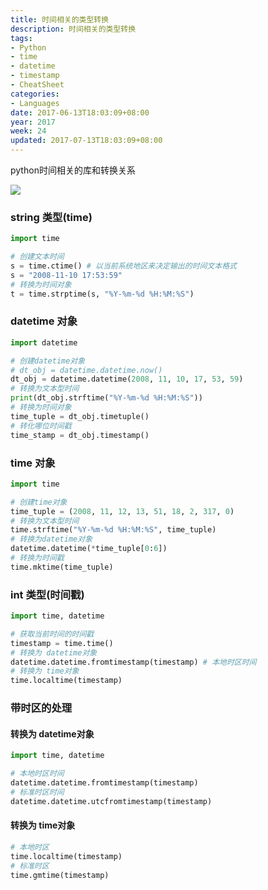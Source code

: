 ```yaml
---
title: 时间相关的类型转换
description: 时间相关的类型转换
tags:
- Python
- time
- datetime
- timestamp
- CheatSheet
categories:
- Languages
date: 2017-06-13T18:03:09+08:00
year: 2017
week: 24
updated: 2017-07-13T18:03:09+08:00
---
```


python时间相关的库和转换关系

 <!-- more --> 

![](https://cdn.jsdelivr.net/gh/HaoweiCh/imgs/2DFD43E7E5FA4C963C8058DCFB28D9DF56B3ACEE.webp)


### string 类型(time)

```python
import time

# 创建文本时间
s = time.ctime() # 以当前系统地区来决定输出的时间文本格式
s = "2008-11-10 17:53:59"
# 转换为时间对象
t = time.strptime(s, "%Y-%m-%d %H:%M:%S") 

```

### datetime 对象

```python
import datetime

# 创建datetime对象
# dt_obj = datetime.datetime.now()
dt_obj = datetime.datetime(2008, 11, 10, 17, 53, 59) 
# 转换为文本型时间
print(dt_obj.strftime("%Y-%m-%d %H:%M:%S")) 
# 转换为时间对象
time_tuple = dt_obj.timetuple()
# 转化哪位时间戳
time_stamp = dt_obj.timestamp()

```
### time 对象

```python
import time

# 创建time对象
time_tuple = (2008, 11, 12, 13, 51, 18, 2, 317, 0)
# 转换为文本型时间
time.strftime("%Y-%m-%d %H:%M:%S", time_tuple)
# 转换为datetime对象
datetime.datetime(*time_tuple[0:6])
# 转换为时间戳
time.mktime(time_tuple)
```

### int 类型(时间戳)

```python
import time, datetime

# 获取当前时间的时间戳
timestamp = time.time()
# 转换为 datetime对象
datetime.datetime.fromtimestamp(timestamp) # 本地时区时间
# 转换为 time对象
time.localtime(timestamp)
```
### 带时区的处理

#### 转换为 datetime对象

```python
import time, datetime

# 本地时区时间
datetime.datetime.fromtimestamp(timestamp)
# 标准时区时间
datetime.datetime.utcfromtimestamp(timestamp)
```

#### 转换为 time对象

```python
# 本地时区
time.localtime(timestamp)
# 标准时区
time.gmtime(timestamp)
```